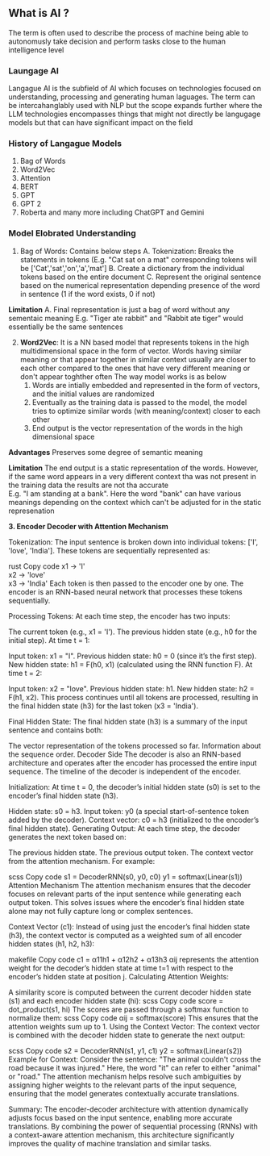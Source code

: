 ## What is AI ?
The term is often used to describe the process of machine being able to autonomusly take decision and perform tasks close to the human intelligence level
### Laungage AI
Langague AI is the subfield of AI which focuses on technologies focused on understanding, processing and generating human laguages.
The term can be intercahanglably used with NLP but the scope expands further where the LLM technologies encompasses things that might not directly be langugage models but that can have significant impact on the field </br>

### History of Langague Models
1. Bag of Words
2. Word2Vec
3. Attention
4. BERT
5. GPT
5. GPT 2 
6. Roberta
and many more including ChatGPT and Gemini

### Model Elobrated Understanding </br>
1. Bag of Words: Contains below steps
   A. Tokenization: Breaks the statements in tokens (E.g. "Cat sat on a mat" corresponding tokens will be ['Cat','sat','on','a','mat']
   B. Create a dictionary from the individual tokens based on the entire document
   C. Represent the original sentence based on the numerical representation depending presence of the word in sentence (1 if the word exists, 0 if not)

**Limitation**
A. Final representation is just a bag of word without any sementaic meaning E.g. "Tiger ate rabbit" and "Rabbit ate tiger" would essentially be the same sentences

2. **Word2Vec**: It is a NN based model that represents tokens in the high multidimensional space in the form of vector. Words having similar meaning or that appear together in similar context usually are closer to each other compared to the ones 
   that have very different meaning or don't appear toghther often
   The way model works is as below
   1. Words are intially embedded and represented in the form of vectors, and the initial values are randomized
   2. Eventually as the training data is passed to the model, the model tries to optimize similar words (with meaning/context) closer to each other
   3. End output is the vector representation of the words in the high dimensional space

**Advantages**
Preserves some degree of semantic meaning

**Limitation**
The end output is a static representation of the words. However, if the same word appears in a very different context tha was not present in the training data the results are not tha accurate </br>
E.g. "I am standing at a bank". Here the word "bank" can have various meanings depending on the context which can't be adjusted for in the static represenation

**3. Encoder Decoder with Attention Mechanism**

Tokenization:
The input sentence is broken down into individual tokens: ['I', 'love', 'India']. These tokens are sequentially represented as:

rust
Copy code
x1 -> 'I'  
x2 -> 'love'  
x3 -> 'India'
Each token is then passed to the encoder one by one. The encoder is an RNN-based neural network that processes these tokens sequentially.

Processing Tokens:
At each time step, the encoder has two inputs:

The current token (e.g., x1 = 'I').
The previous hidden state (e.g., h0 for the initial step).
At time t = 1:

Input token: x1 = "I".
Previous hidden state: h0 = 0 (since it’s the first step).
New hidden state: h1 = F(h0, x1) (calculated using the RNN function F).
At time t = 2:

Input token: x2 = "love".
Previous hidden state: h1.
New hidden state: h2 = F(h1, x2).
This process continues until all tokens are processed, resulting in the final hidden state (h3) for the last token (x3 = 'India').

Final Hidden State:
The final hidden state (h3) is a summary of the input sentence and contains both:

The vector representation of the tokens processed so far.
Information about the sequence order.
Decoder Side
The decoder is also an RNN-based architecture and operates after the encoder has processed the entire input sequence. The timeline of the decoder is independent of the encoder.

Initialization:
At time t = 0, the decoder’s initial hidden state (s0) is set to the encoder’s final hidden state (h3).

Hidden state: s0 = h3.
Input token: y0 (a special start-of-sentence token added by the decoder).
Context vector: c0 = h3 (initialized to the encoder’s final hidden state).
Generating Output:
At each time step, the decoder generates the next token based on:

The previous hidden state.
The previous output token.
The context vector from the attention mechanism.
For example:

scss
Copy code
s1 = DecoderRNN(s0, y0, c0)
y1 = softmax(Linear(s1))
Attention Mechanism
The attention mechanism ensures that the decoder focuses on relevant parts of the input sentence while generating each output token. This solves issues where the encoder’s final hidden state alone may not fully capture long or complex sentences.

Context Vector (c1):
Instead of using just the encoder’s final hidden state (h3), the context vector is computed as a weighted sum of all encoder hidden states (h1, h2, h3):

makefile
Copy code
c1 = α11h1 + α12h2 + α13h3
αij represents the attention weight for the decoder’s hidden state at time t=1 with respect to the encoder’s hidden state at position j.
Calculating Attention Weights:

A similarity score is computed between the current decoder hidden state (s1) and each encoder hidden state (hi):
scss
Copy code
score = dot_product(s1, hi)
The scores are passed through a softmax function to normalize them:
scss
Copy code
αij = softmax(score)
This ensures that the attention weights sum up to 1.
Using the Context Vector:
The context vector is combined with the decoder hidden state to generate the next output:

scss
Copy code
s2 = DecoderRNN(s1, y1, c1)
y2 = softmax(Linear(s2))
Example for Context:
Consider the sentence: "The animal couldn't cross the road because it was injured."
Here, the word "it" can refer to either "animal" or "road." The attention mechanism helps resolve such ambiguities by assigning higher weights to the relevant parts of the input sequence, ensuring that the model generates contextually accurate translations.

Summary:
The encoder-decoder architecture with attention dynamically adjusts focus based on the input sentence, enabling more accurate translations. By combining the power of sequential processing (RNNs) with a context-aware attention mechanism, this architecture significantly improves the quality of machine translation and similar tasks.


